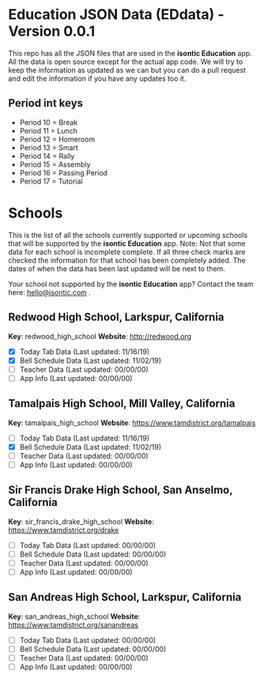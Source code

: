 
# Education JSON Data (EDdata) - Version 0.0.1

This repo has all the JSON files that are used in the **isontic Education** app. All the data is open source except for the actual app code. We will try to keep the information as updated as we can but you can do a pull request and edit the information if you have any updates too it.

## Period int keys

 - Period 10 = Break
 - Period 11 = Lunch
 - Period 12 = Homeroom
 - Period 13 = Smart
 - Period 14 = Rally
 - Period 15 = Assembly
 - Period 16 = Passing Period
 - Period 17 = Tutorial

# Schools

This is the list of all the schools currently supported or upcoming schools that will be supported by the **isontic Education** app. Note: Not that some data for each school is incomplete complete. If all three check marks are checked the information for that school has been completely added. The dates of when the data has been last updated will be next to them.

Your school not supported by the **isontic Education** app? Contact the team here: hello@isontic.com .

## Redwood High School, Larkspur, California

**Key**: redwood_high_school
**Website**: http://redwood.org

 - [X] Today Tab Data (Last updated: 11/16/19)
 - [X] Bell Schedule Data (Last updated: 11/02/19)
 - [ ] Teacher Data (Last updated: 00/00/00)
 - [ ] App Info (Last updated: 00/00/00)

## Tamalpais High School, Mill Valley, California

**Key**: tamalpais_high_school
**Website**: https://www.tamdistrict.org/tamalpais

 - [ ] Today Tab Data (Last updated: 11/16/19)
 - [X] Bell Schedule Data (Last updated: 11/02/19)
 - [ ] Teacher Data (Last updated: 00/00/00)
 - [ ] App Info (Last updated: 00/00/00)  

## Sir Francis Drake High School, San Anselmo, California

**Key**: sir_francis_drake_high_school
**Website**: https://www.tamdistrict.org/drake

 - [ ] Today Tab Data (Last updated: 00/00/00)
 - [ ] Bell Schedule Data (Last updated: 00/00/00)
 - [ ] Teacher Data (Last updated: 00/00/00)
 - [ ] App Info (Last updated: 00/00/00)  

 ## San Andreas High School, Larkspur, California

**Key**: san_andreas_high_school
**Website**: https://www.tamdistrict.org/sanandreas

 - [ ] Today Tab Data (Last updated: 00/00/00)
 - [ ] Bell Schedule Data (Last updated: 00/00/00)
 - [ ] Teacher Data (Last updated: 00/00/00)
 - [ ] App Info (Last updated: 00/00/00)  
